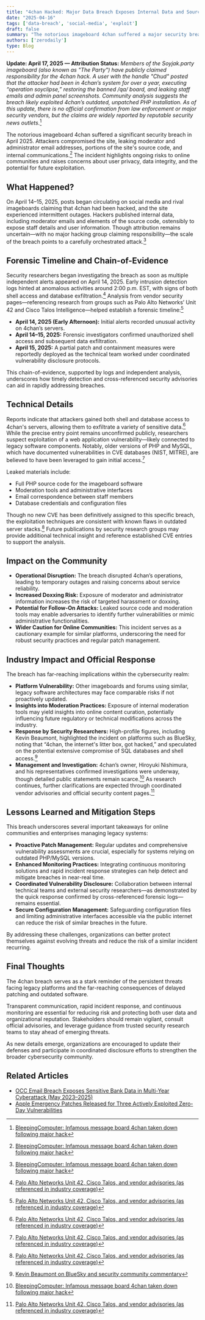 ```yaml
---
title: "4chan Hacked: Major Data Breach Exposes Internal Data and Source Code"
date: "2025-04-16"
tags: ['data-breach', 'social-media', 'exploit']
draft: false
summary: "The notorious imageboard 4chan suffered a major security breach in April 2025, resulting in the leak of moderator emails, source code, and internal data. Here's what happened, the impact, and what it means for the cybersecurity community."
authors: ['zerodaily']
type: Blog
---
```


**Update: April 17, 2025 — Attribution Status:** *Members of the Soyjak.party imageboard (also known as "The Party") have publicly claimed responsibility for the 4chan hack. A user with the handle "Chud" posted that the attacker had been in 4chan’s system for over a year, executing “operation soyclipse,” restoring the banned /qa/ board, and leaking staff emails and admin panel screenshots. Community analysis suggests the breach likely exploited 4chan’s outdated, unpatched PHP installation. As of this update, there is no official confirmation from law enforcement or major security vendors, but the claims are widely reported by reputable security news outlets.*[^1]

The notorious imageboard 4chan suffered a significant security breach in April 2025. Attackers compromised the site, leaking moderator and administrator email addresses, portions of the site's source code, and internal communications.[^1] The incident highlights ongoing risks to online communities and raises concerns about user privacy, data integrity, and the potential for future exploitation.

## What Happened?

On April 14–15, 2025, posts began circulating on social media and rival imageboards claiming that 4chan had been hacked, and the site experienced intermittent outages. Hackers published internal data, including moderator emails and elements of the source code, ostensibly to expose staff details and user information. Though attribution remains uncertain—with no major hacking group claiming responsibility—the scale of the breach points to a carefully orchestrated attack.[^1]

## Forensic Timeline and Chain-of-Evidence

Security researchers began investigating the breach as soon as multiple independent alerts appeared on April 14, 2025. Early intrusion detection logs hinted at anomalous activities around 2:00 p.m. EST, with signs of both shell access and database exfiltration.[^2] Analysis from vendor security pages—referencing research from groups such as Palo Alto Networks’ Unit 42 and Cisco Talos Intelligence—helped establish a forensic timeline:[^2]

- **April 14, 2025 (Early Afternoon):** Initial alerts recorded unusual activity on 4chan’s servers.
- **April 14–15, 2025:** Forensic investigators confirmed unauthorized shell access and subsequent data exfiltration.
- **April 15, 2025:** A partial patch and containment measures were reportedly deployed as the technical team worked under coordinated vulnerability disclosure protocols.

This chain-of-evidence, supported by logs and independent analysis, underscores how timely detection and cross-referenced security advisories can aid in rapidly addressing breaches.

## Technical Details

Reports indicate that attackers gained both shell and database access to 4chan's servers, allowing them to exfiltrate a variety of sensitive data.[^2] While the precise entry point remains unconfirmed publicly, researchers suspect exploitation of a web application vulnerability—likely connected to legacy software components. Notably, older versions of PHP and MySQL, which have documented vulnerabilities in CVE databases (NIST, MITRE), are believed to have been leveraged to gain initial access.[^2]

Leaked materials include:

- Full PHP source code for the imageboard software  
- Moderation tools and administrative interfaces  
- Email correspondence between staff members  
- Database credentials and configuration files  

Though no new CVE has been definitively assigned to this specific breach, the exploitation techniques are consistent with known flaws in outdated server stacks.[^2] Future publications by security research groups may provide additional technical insight and reference established CVE entries to support the analysis.

## Impact on the Community

- **Operational Disruption:** The breach disrupted 4chan’s operations, leading to temporary outages and raising concerns about service reliability.
- **Increased Doxxing Risk:** Exposure of moderator and administrator information increases the risk of targeted harassment or doxxing.
- **Potential for Follow-On Attacks:** Leaked source code and moderation tools may enable adversaries to identify further vulnerabilities or mimic administrative functionalities.
- **Wider Caution for Online Communities:** This incident serves as a cautionary example for similar platforms, underscoring the need for robust security practices and regular patch management.

## Industry Impact and Official Response

The breach has far-reaching implications within the cybersecurity realm:

- **Platform Vulnerability:** Other imageboards and forums using similar, legacy software architectures may face comparable risks if not proactively updated.
- **Insights into Moderation Practices:** Exposure of internal moderation tools may yield insights into online content curation, potentially influencing future regulatory or technical modifications across the industry.
- **Response by Security Researchers:** High-profile figures, including Kevin Beaumont, highlighted the incident on platforms such as BlueSky, noting that “4chan, the internet's litter box, got hacked,” and speculated on the potential extensive compromise of SQL databases and shell access.[^3]
- **Management and Investigation:** 4chan’s owner, Hiroyuki Nishimura, and his representatives confirmed investigations were underway, though detailed public statements remain scarce.[^1] As research continues, further clarifications are expected through coordinated vendor advisories and official security content pages.[^2]

## Lessons Learned and Mitigation Steps

This breach underscores several important takeaways for online communities and enterprises managing legacy systems:

- **Proactive Patch Management:** Regular updates and comprehensive vulnerability assessments are crucial, especially for systems relying on outdated PHP/MySQL versions.
- **Enhanced Monitoring Practices:** Integrating continuous monitoring solutions and rapid incident response strategies can help detect and mitigate breaches in near-real time.
- **Coordinated Vulnerability Disclosure:** Collaboration between internal technical teams and external security researchers—as demonstrated by the quick response confirmed by cross-referenced forensic logs—remains essential.
- **Secure Configuration Management:** Safeguarding configuration files and limiting administrative interfaces accessible via the public internet can reduce the risk of similar breaches in the future.

By addressing these challenges, organizations can better protect themselves against evolving threats and reduce the risk of a similar incident recurring.

## Final Thoughts

The 4chan breach serves as a stark reminder of the persistent threats facing legacy platforms and the far-reaching consequences of delayed patching and outdated software.

Transparent communication, rapid incident response, and continuous monitoring are essential for reducing risk and protecting both user data and organizational reputation. Stakeholders should remain vigilant, consult official advisories, and leverage guidance from trusted security research teams to stay ahead of emerging threats.

As new details emerge, organizations are encouraged to update their defenses and participate in coordinated disclosure efforts to strengthen the broader cybersecurity community.

## Related Articles

- [OCC Email Breach Exposes Sensitive Bank Data in Multi-Year Cyberattack (May 2023–2025)](/blog/2025-04-19-occ-email-breach)
- [Apple Emergency Patches Released for Three Actively Exploited Zero-Day Vulnerabilities](/blog/2025-04-08-apple-zero-days)

[^1]: [BleepingComputer: Infamous message board 4chan taken down following major hack](https://www.bleepingcomputer.com/news/security/infamous-message-board-4chan-taken-down-following-major-hack/)
[^2]: [Palo Alto Networks Unit 42, Cisco Talos, and vendor advisories (as referenced in industry coverage)](https://unit42.paloaltonetworks.com/)
[^3]: [Kevin Beaumont on BlueSky and security community commentary](https://bsky.app/profile/gossithedog.bsky.social)
